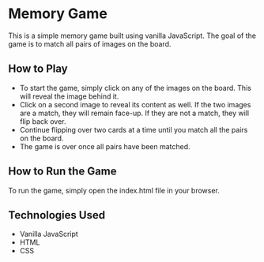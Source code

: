 # Memory Game

This is a simple memory game built using vanilla JavaScript. The goal of the game is to match all pairs of images on the board.

## How to Play
- To start the game, simply click on any of the images on the board. This will reveal the image behind it.
- Click on a second image to reveal its content as well. If the two images are a match, they will remain face-up. If they are not a match, they will flip back over.
- Continue flipping over two cards at a time until you match all the pairs on the board.
- The game is over once all pairs have been matched.

## How to Run the Game
To run the game, simply open the index.html file in your browser.

## Technologies Used
- Vanilla JavaScript
- HTML
- CSS

